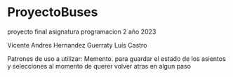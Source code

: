 # ProyectoBuses
proyecto final asignatura programacion 2 año 2023
  
Vicente Andres Hernandez Guerraty
Luis Castro

Patrones de uso a utilizar:
  Memento. para guardar el estado de los asientos y selecciones al momento de querer volver atras en algun paso
  
